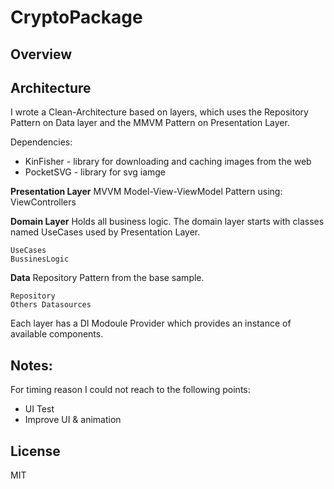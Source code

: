 # CryptoPackage

## Overview

## Architecture
I wrote a Clean-Architecture based on layers, which uses the Repository Pattern on Data layer and the MMVM Pattern on Presentation Layer.

Dependencies:
* KinFisher - library for downloading and caching images from the web
* PocketSVG - library for svg iamge

**Presentation Layer** 
MVVM Model-View-ViewModel Pattern using:
    ViewControllers

**Domain Layer** 
Holds all business logic. The domain layer starts with classes named UseCases used by Presentation Layer. 
    
    UseCases
    BussinesLogic
    
**Data** 
Repository Pattern from the base sample.

    Repository
    Others Datasources

Each layer has a DI Modoule Provider which provides an instance of available components.


## Notes: 

For timing reason I could not reach to the following points: 

* UI Test
* Improve UI & animation

## License
MIT



